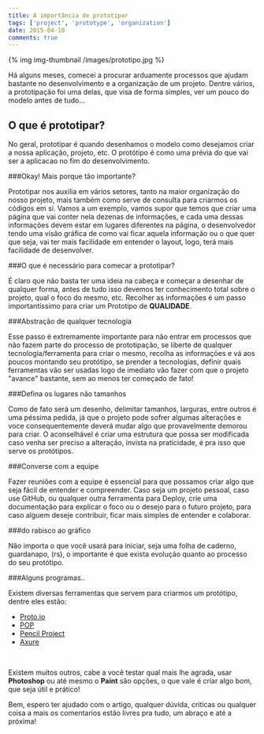 ```yaml
---
title: A importância de prototipar
tags: ['project', 'prototype', 'organization']
date: 2015-04-10
comments: true
---
```


{% img img-thumbnail /images/prototipo.jpg %}

Há alguns meses, comecei a procurar arduamente processos que ajudam bastante no desenvolvimento e a organização de um projeto. Dentre vários, a prototipação foi uma delas, que visa de forma simples, ver um pouco do modelo antes de tudo...

<!--more-->


## O que é prototipar? 

No geral, prototipar é quando desenhamos o modelo como desejamos criar a nossa aplicação, projeto, etc. O protótipo é como uma prévia do que vai ser a aplicacao no fim do desenvolvimento. 

###Okay! Mais porque tão importante? 

Prototipar nos auxilia em vários setores, tanto na maior organização do nosso projeto, mais também como serve de consulta para criarmos os códigos em si. Vamos a um exemplo, vamos supor que temos que criar uma página que vai conter nela dezenas de informações, e cada uma dessas informações devem estar em lugares diferentes na página, o desenvolvedor tendo uma visão gráfica de como vai ficar aquela informação ou o que quer que seja, vai ter mais facilidade em entender o layout, logo, terá mais facilidade de desenvolver. 

###O que é necessário para comecar a prototipar?

É claro que não basta ter uma ideia na cabeça e começar a desenhar de qualquer forma, antes de tudo isso devemos ter conhecimento total sobre o projeto, qual o foco do mesmo, etc. Recolher as informações é um passo importantíssimo para criar um Prototipo de **QUALIDADE**. 

###Abstração de qualquer tecnologia

Esse passo é extremamente importante para não entrar em processos que não fazem parte do processo de prototipação, se liberte de qualquer tecnologia/ferramenta para criar o mesmo, recolha as informações e vá aos poucos montando seu protótipo, se prender a tecnologias, definir quais ferramentas vão ser usadas logo de imediato vão fazer com que o projeto "avance" bastante, sem ao menos ter começado de fato! 

###Defina os lugares não tamanhos

Como de fato será um desenho, delimitar tamanhos, larguras, entre outros é uma péssima pedida, já que o projeto pode sofrer algumas alterações e voce consequentemente deverá mudar algo que provavelmente demorou para criar. O aconselhável é criar uma estrutura que possa ser modificada caso venha ser preciso a alteração, invista na praticidade, é pra isso que serve os protótipos. 

###Converse com a equipe

Fazer reuniões com a equipe é essencial para que possamos criar algo que seja fácil de entender e compreender. Caso seja um projeto pessoal, caso use GitHub, ou qualquer outra ferramenta para Deploy, crie uma documentação para explicar o foco ou o desejo para o futuro projeto, para caso alguem deseje contribuir, ficar mais simples de entender e colaborar. 


###do rabisco ao gráfico

Não importa o que você usará para iniciar, seja uma folha de caderno, guardanapo, (rs), o importante é que exista evolução quanto ao processo do seu protótipo. 

###Alguns programas..

Existem diversas ferramentas que servem para criarmos um protótipo, dentre eles estão: 

* [Proto.io](https://proto.io/) 
* [POP](https://popapp.in/) 
* [Pencil Project](http://pencil.evolus.vn/) 
* [Axure](http://www.axure.com/) 

<br /> 

Existem muitos outros, cabe a você testar qual mais lhe agrada, usar **Photoshop** ou até mesmo o **Paint** são opções, o que vale é criar algo bom, que seja útil e prático!

Bem, espero ter ajudado com o artigo, qualquer dúvida, criticas ou qualquer coisa a mais os comentarios estão livres pra tudo, um abraço e até a próxima! 




